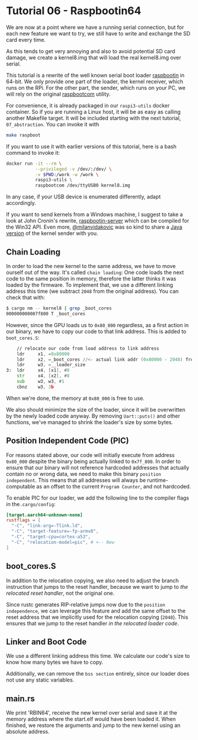 # Tutorial 06 - Raspbootin64

We are now at a point where we have a running serial connection, but for each
new feature we want to try, we still have to write and exchange the SD card
every time.

As this tends to get very annoying and also to avoid potential SD card damage,
we create a kernel8.img that will load the real kernel8.img over serial.

This tutorial is a rewrite of the well known serial boot loader
[raspbootin][bootin] in 64-bit. We only provide one part of the loader, the
kernel receiver, which runs on the RPi. For the other part, the sender, which
runs on your PC, we will rely on the original [raspbootcom][bootcom] utility.

[bootin]:(https://github.com/mrvn/raspbootin)
[bootcom]:(https://github.com/mrvn/raspbootin/blob/master/raspbootcom/raspbootcom.cc)

For convenience, it is already packaged in our `raspi3-utils` docker
container. So if you are running a Linux host, it will be as easy as calling
another Makefile target. It will be included starting with the next tutorial,
`07_abstraction`. You can invoke it with

```bash
make raspboot
```

If you want to use it with earlier versions of this tutorial, here is a bash
command to invoke it:

```bash
docker run -it --rm \
           --privileged -v /dev/:/dev/ \
           -v $PWD:/work -w /work \
           raspi3-utils \
           raspbootcom /dev/ttyUSB0 kernel8.img
```

In any case, if your USB device is enumerated differently, adapt accordingly.

If you want to send kernels from a Windows machine, I suggest to take a look at
John Cronin's rewrite, [raspbootin-server][w32] which can be compiled for the
Win32 API. Even more, [@milanvidakovic](https://github.com/milanvidakovic) was
so kind to share a [Java version][java] of the kernel sender with you.

[w32]:(https://github.com/jncronin/rpi-boot/blob/master/raspbootin-server.c)
[java]:(https://github.com/milanvidakovic/Raspbootin64Client)

## Chain Loading

In order to load the new kernel to the same address, we have to move ourself out
of the way. It's called `chain loading`: One code loads the next code to the
same position in memory, therefore the latter thinks it was loaded by the
firmware. To implement that, we use a different linking address this time (we
subtract `2048` from the original address). You can check that with:

```sh
$ cargo nm -- kernel8 | grep _boot_cores
000000000007f800 T _boot_cores
```

However, since the GPU loads us to `0x80_000` regardless, as a first action in
our binary, we have to copy our code to that link address. This is added to
`boot_cores.S`:

```asm
    // relocate our code from load address to link address
    ldr     x1, =0x80000
    ldr     x2, =_boot_cores //<- actual link addr (0x80000 - 2048) from link.ld
    ldr     w3, =__loader_size
3:  ldr     x4, [x1], #8
    str     x4, [x2], #8
    sub     w3, w3, #1
    cbnz    w3, 3b
```

When we're done, the memory at `0x80_000` is free to use.

We also should minimize the size of the loader, since it will be overwritten by
the newly loaded code anyway. By removing `Uart::puts()` and other functions,
we've managed to shrink the loader's size by some bytes.

## Position Independent Code (PIC)

For reasons stated above, our code will initially execute from address
`0x80_000` despite the binary being actually linked to `0x7f_800`. In order to
ensure that our binary will not reference hardcoded addresses that actually
contain no or wrong data, we need to make this binary `position
independent`. This means that all addresses will always be runtime-computable as
an offset to the current `Program Counter`, and not hardcoded.

To enable PIC for our loader, we add the following line to the compiler flags in
the`.cargo/config`:

```toml
[target.aarch64-unknown-none]
rustflags = [
  "-C", "link-arg=-Tlink.ld",
  "-C", "target-feature=-fp-armv8",
  "-C", "target-cpu=cortex-a53",
  "-C", "relocation-model=pic", # <-- New
]
```

## boot_cores.S

In addition to the relocation copying, we also need to adjust the branch
instruction that jumps to the reset handler, because we want to jump to _the
relocated reset handler_, not the original one.

Since rustc generates RIP-relative jumps now due to the `position independence`,
we can leverage this feature and add the same offset to the reset address that
we implicitly used for the relocation copying (`2048`). This ensures that we
jump to the reset handler _in the relocated loader code_.

## Linker and Boot Code

We use a different linking address this time. We calculate our code's size to
know how many bytes we have to copy.

Additionally, we can remove the `bss section` entirely, since our loader does
not use any static variables.

## main.rs

We print 'RBIN64', receive the new kernel over serial and save it at the memory
address where the start.elf would have been loaded it. When finished, we restore
the arguments and jump to the new kernel using an absolute address.
